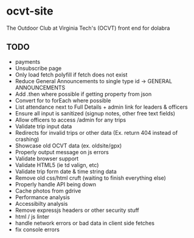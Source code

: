 # ocvt-site

The Outdoor Club at Virginia Tech's (OCVT) front end for dolabra


## TODO

* payments
* Unsubscribe page
* Only load fetch polyfill if fetch does not exist
* Reduce General Announcements to single type id -> GENERAL ANNOUNCEMENTS
* Add .then where possible if getting property from json
* Convert for to forEach where possible
* List attendance next to Full Details + admin link for leaders & officers
* Ensure all input is sanitized (signup notes, other free text fields)
* Allow officers to access /admin for any trips
* Validate trip input data
* Redirects for invalid trips or other data (Ex. return 404 instead of crashing)
* Showcase old OCVT data (ex. oldsite/gpx)
* Properly output message on js errors
* Validate browser support
* Validate HTML5 (ie td valign, etc)
* Validate trip form date & time string data
* Remove old css/html cruft (waiting to finish everything else)
* Properly handle API being down
* Cache photos from gdrive
* Performance analysis
* Accessibilty analysis
* Remove expressjs headers or other security stuff
* html / js linter
* handle network errors or bad data in client side fetches
* fix console errors

